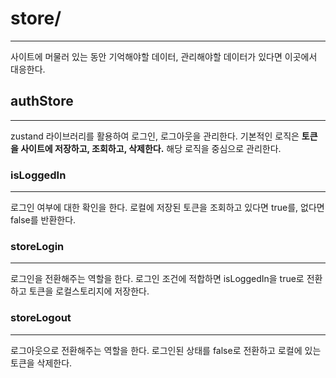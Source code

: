 # store/
---
사이트에 머물러 있는 동안 기억해야할 데이터, 관리해야할 데이터가 있다면
이곳에서 대응한다.

## authStore
---
zustand 라이브러리를 활용하여 로그인, 로그아웃을 관리한다.
기본적인 로직은 **토큰을 사이트에 저장하고, 조회하고, 삭제한다.**
해당 로직을 중심으로 관리한다.

### isLoggedIn
---
로그인 여부에 대한 확인을 한다.
로컬에 저장된 토큰을 조회하고 있다면 true를, 없다면 false를 반환한다.

### storeLogin
---
로그인을 전환해주는 역할을 한다.
로그인 조건에 적합하면 isLoggedIn을 true로 전환하고
토큰을 로컬스토리지에 저장한다.

### storeLogout
---
로그아웃으로 전환해주는 역할을 한다.
로그인된 상태를 false로 전환하고 로컬에 있는 토큰을 삭제한다.
